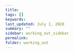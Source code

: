 ```yaml
---
title:
tags: []
keywords:
last_updated: July 1, 2020
summary: ""
sidebar: working_out_sidebar
permalink: 
folder: working_out
---
```


